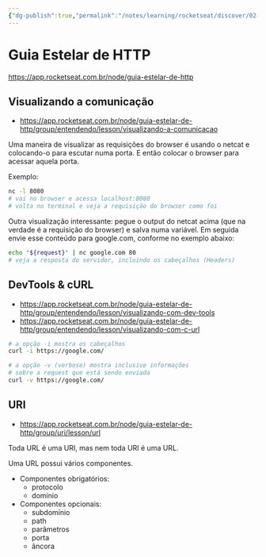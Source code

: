 ```yaml
---
{"dg-publish":true,"permalink":"/notes/learning/rocketseat/discover/02-guia-http/","dgHomeLink":true,"dgPassFrontmatter":false,"dgShowBacklinks":true,"dgShowLocalGraph":false}
---
```


# Guia Estelar de HTTP

<https://app.rocketseat.com.br/node/guia-estelar-de-http>


## Visualizando a comunicação

- <https://app.rocketseat.com.br/node/guia-estelar-de-http/group/entendendo/lesson/visualizando-a-comunicacao>

Uma maneira de visualizar as requisições do browser é usando o netcat e
colocando-o para escutar numa porta. E então colocar o browser para acessar
aquela porta.

Exemplo:
```sh
nc -l 8080
# vai no browser e acessa localhost:8080
# volta no terminal e veja a requisição do browser como foi
```

Outra visualização interessante: pegue o output do netcat acima (que na verdade
é a requisição do browser) e salva numa variável. Em seguida envie esse conteúdo
para google.com, conforme no exemplo abaixo:
```sh
echo "${request}" | nc google.com 80
# veja a resposta do servidor, incluindo os cabeçalhos (Headers)
```

## DevTools & cURL

- <https://app.rocketseat.com.br/node/guia-estelar-de-http/group/entendendo/lesson/visualizando-com-dev-tools>
- <https://app.rocketseat.com.br/node/guia-estelar-de-http/group/entendendo/lesson/visualizando-com-c-url>

```sh
# a opção -i mostra os cabeçalhos
curl -i https://google.com/

# a opção -v (verbose) mostra inclusive informações
# sobre a request que está sendo enviada
curl -v https://google.com/
```

## URI

- <https://app.rocketseat.com.br/node/guia-estelar-de-http/group/uri/lesson/url>

Toda URL é uma URI, mas nem toda URI é uma URL.

Uma URL possui vários componentes.

- Componentes obrigatórios:
    - protocolo
    - domínio
- Componentes opcionais:
    - subdomínio
    - path
    - parâmetros
    - porta
    - âncora